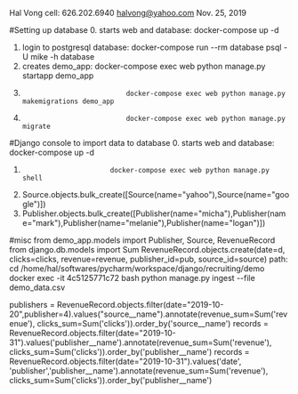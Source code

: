 Hal Vong
cell: 626.202.6940
halvong@yahoo.com
Nov. 25, 2019

#Setting up database
0. starts web and database:      docker-compose up -d
1. login to postgresql database: docker-compose run --rm database psql -U mike -h database
2. creates demo_app:             docker-compose exec web python manage.py startapp demo_app
3.                               docker-compose exec web python manage.py makemigrations demo_app
4.                               docker-compose exec web python manage.py migrate

#Django console to import data to database
0. starts web and database:  docker-compose up -d 
1.                           docker-compose exec web python manage.py shell
2. Source.objects.bulk_create([Source(name="yahoo"),Source(name="google")])
3. Publisher.objects.bulk_create([Publisher(name="micha"),Publisher(name="mark"),Publisher(name="melanie"),Publisher(name="logan")])
   
#misc
from demo_app.models import Publisher, Source, RevenueRecord
from django.db.models import Sum 
RevenueRecord.objects.create(date=d, clicks=clicks, revenue=revenue, publisher_id=pub, source_id=source)
path: cd /home/hal/softwares/pycharm/workspace/django/recruiting/demo
docker exec -it 4c5125771c72 bash
python manage.py ingest --file demo_data.csv

publishers = RevenueRecord.objects.filter(date="2019-10-20",publisher=4).values("source__name").annotate(revenue_sum=Sum('revenue'), clicks_sum=Sum('clicks')).order_by('source__name')
records = RevenueRecord.objects.filter(date="2019-10-31").values('publisher__name').annotate(revenue_sum=Sum('revenue'), clicks_sum=Sum('clicks')).order_by('publisher__name')
records = RevenueRecord.objects.filter(date="2019-10-31").values('date', 'publisher','publisher__name').annotate(revenue_sum=Sum('revenue'), clicks_sum=Sum('clicks')).order_by('publisher__name')

